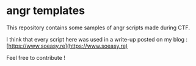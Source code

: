 # angr templates

This repository contains some samples of angr scripts made during CTF.

I think that every script here was used in a write-up posted on my blog : [https://www.soeasy.re](https://www.soeasy.re)

Feel free to contribute !
